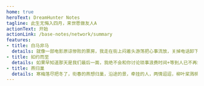 ```yaml
---
home: true
heroText: DreamHunter Notes
tagline: 此生无悔入四月，来世愿做友人A
actionText: 开始
actionLink: /base-notes/network/summary
features:
- title: 白马非马
  details: 就像一部电影原谅惨败的票房，我走在街上闷着头游荡把心事流放，关掉电话卸下行囊席地坐路旁，一如乞人不需要形象
- title: 如约而至
  details: 如果早知道那天是我们最后一面，我绝不会和你讨论琐事浪费时间+等到人已不再奔忙，等到心也不再轻狂，我们相约老地方
- title: 燕归巢
  details: 寒梅落尽把冬了，衔春的燕想归巢，沿途的景，牵挂的人，两情迢迢，柳叶桨溅桃花浪，汀州里鹤眺远方，饮一盏岁月留香，唱一曲往事飞扬
---
```

